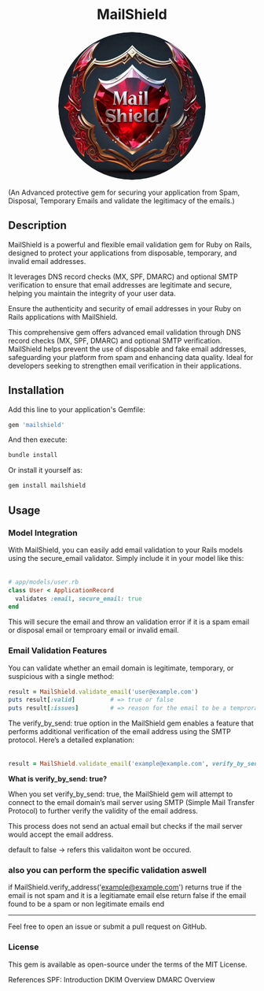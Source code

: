 <h1 align="center">  MailShield </h1> 

<p align="center">
<img src="https://github.com/janarthanan-shanmugam/mailshield/blob/main/mailshield/lib/mailshield/docs/mailshield.png" alt="Description" width="300" style="border-radius: 52% !important;">
</p>

(An Advanced protective gem for securing your application from Spam, Disposal, Temporary Emails and validate the legitimacy of the emails.)

## Description

MailShield is a powerful and flexible email validation gem for Ruby on Rails, designed to protect your applications from disposable, temporary, and invalid email addresses. 

It leverages DNS record checks (MX, SPF, DMARC) and optional SMTP verification to ensure that email addresses are legitimate and secure, helping you maintain the integrity of your user data.


Ensure the authenticity and security of email addresses in your Ruby on Rails applications with MailShield. 

This comprehensive gem offers advanced email validation through DNS record checks (MX, SPF, DMARC) and optional SMTP verification.
MailShield helps prevent the use of disposable and fake email addresses, safeguarding your platform from spam and enhancing data quality.
Ideal for developers seeking to strengthen email verification in their applications.

## Installation

Add this line to your application's Gemfile:

```ruby
gem 'mailshield'
```

And then execute:

```ruby
bundle install

```

Or install it yourself as:

```ruby
gem install mailshield

```


## Usage

###  Model Integration
With MailShield, you can easily add email validation to your Rails models using the secure_email validator. Simply include it in your model like this:

```ruby

# app/models/user.rb
class User < ApplicationRecord
  validates :email, secure_email: true
end
```

This will secure the email and throw an validation error if it is a spam email or disposal email or temproary email or invalid email.

### Email Validation Features
You can validate whether an email domain is legitimate, temporary, or suspicious with a single method:


```ruby 
result = MailShield.validate_email('user@example.com')
puts result[:valid]          # => true or false
puts result[:issues]         # => reason for the email to be a temprorary or scam email 


```
The verify_by_send: true option in the MailShield gem enables a feature that performs additional verification of the email address using the SMTP protocol. Here’s a detailed explanation:


```ruby 

result = MailShield.validate_email('example@example.com', verify_by_send: true)

```


**What is verify_by_send: true?**

When you set verify_by_send: true, the MailShield gem will attempt to connect to the email domain’s mail server using SMTP (Simple Mail Transfer Protocol) to further verify the validity of the email address. 

This process does not send an actual email but checks if the mail server would accept the email address.

default to false -> refers this validaiton wont be occured.


### also you can perform the specific validation aswell

if MailShield.verify_address('example@example.com')
  returns true if the email is not spam and it is a legitiamate email 
else
  return false if the email found to be a spam or non legitimate emails
end


------------------------------------------------------------------------------------------

Feel free to open an issue or submit a pull request on GitHub.

### License
This gem is available as open-source under the terms of the MIT License.

References
SPF: Introduction
DKIM Overview
DMARC Overview
